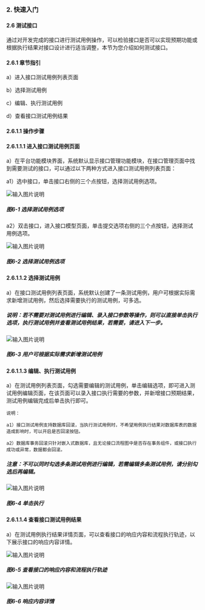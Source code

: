 ### 2. 快速入门

#### 2.6 测试接口

通过对开发完成的接口进行测试用例操作，可以检验接口是否可以实现预期功能或根据执行结果对接口设计进行适当调整，本节为您介绍如何测试接口。

#### 2.6.1 章节指引

a）进入接口测试用例列表页面

b）选择测试用例

c）编辑、执行测试用例

d）查看接口测试用例结果

#### 2.6.1.1 操作步骤

#### 2.6.1.1.1 进入接口测试用例页面

a）在平台功能模块界面，系统默认显示接口管理功能模块，在接口管理页面中找到需要测试的接口，可以通过以下两种方式进入接口测试用例列表页面：

a1）选中接口，单击接口右侧的三个点按钮，选择测试用例选项。

![输入图片说明](../../../images/SoFlu%EF%BC%88%E5%90%8E%E7%AB%AF%EF%BC%89%E5%BC%80%E5%8F%91%E5%B9%B3%E5%8F%B0/1.%20%E6%9C%80%E6%96%B0%E7%89%88%E6%9C%AC%20-%20%E6%9B%B4%E6%96%B0%E6%97%A5%E6%9C%9F%20-%202022.10.08/2.%20%E5%BF%AB%E9%80%9F%E5%85%A5%E9%97%A8/6-1.png)

##### 图6-1 选择测试用例选项

a2）双击接口，进入接口模型页面，单击提交选项右侧的三个点按钮，选择测试用例选项。

![输入图片说明](../../../images/SoFlu%EF%BC%88%E5%90%8E%E7%AB%AF%EF%BC%89%E5%BC%80%E5%8F%91%E5%B9%B3%E5%8F%B0/1.%20%E6%9C%80%E6%96%B0%E7%89%88%E6%9C%AC%20-%20%E6%9B%B4%E6%96%B0%E6%97%A5%E6%9C%9F%20-%202022.10.08/2.%20%E5%BF%AB%E9%80%9F%E5%85%A5%E9%97%A8/6-2.png)

##### 图6-2 选择测试用例选项

#### 2.6.1.1.2 选择测试用例

a）在接口测试用例列表页面，系统默认创建了一条测试用例，用户可根据实际需求新增测试用例，然后选择需要执行的测试用例，可多选。

##### 说明：若不需要对测试用例进行编辑、录入接口参数等操作，则可以直接单击执行选项，执行测试用例并查看测试用例结果，若需要，请进入下一步。

![输入图片说明](../../../images/SoFlu%EF%BC%88%E5%90%8E%E7%AB%AF%EF%BC%89%E5%BC%80%E5%8F%91%E5%B9%B3%E5%8F%B0/1.%20%E6%9C%80%E6%96%B0%E7%89%88%E6%9C%AC%20-%20%E6%9B%B4%E6%96%B0%E6%97%A5%E6%9C%9F%20-%202022.10.08/2.%20%E5%BF%AB%E9%80%9F%E5%85%A5%E9%97%A8/6-3.png)

##### 图6-3 用户可根据实际需求新增测试用例

#### 2.6.1.1.3 编辑、执行测试用例

a）在测试用例列表页面，勾选需要编辑的测试用例，单击编辑选项，即可进入测试用例编辑页面，在该页面可以录入接口执行需要的参数，并新增接口预期结果，测试用例编辑完成后单击执行即可。

```
说明：

a1）接口测试用例支持数据库回滚，当执行测试用例时，不希望用例执行结果对数据库表的数据造成影响时，可以开启是否回滚按钮。

a2）数据库事务回滚只针对嵌入式数据库，且无论接口流程图中是否存在事务组件，或接口执行成功或异常，数据都会回滚。
```

##### 注意：不可以同时勾选多条测试用例进行编辑，若需编辑多条测试用例，请分别勾选后再编辑。

![输入图片说明](../../../images/SoFlu%EF%BC%88%E5%90%8E%E7%AB%AF%EF%BC%89%E5%BC%80%E5%8F%91%E5%B9%B3%E5%8F%B0/1.%20%E6%9C%80%E6%96%B0%E7%89%88%E6%9C%AC%20-%20%E6%9B%B4%E6%96%B0%E6%97%A5%E6%9C%9F%20-%202022.10.08/2.%20%E5%BF%AB%E9%80%9F%E5%85%A5%E9%97%A8/6-4.png)

##### 图6-4 单击执行

#### 2.6.1.1.4 查看接口测试用例结果

a）在测试用例执行结果详情页面，可以查看接口的响应内容和流程执行轨迹，以下展示接口的响应内容详情。

![输入图片说明](../../../images/SoFlu%EF%BC%88%E5%90%8E%E7%AB%AF%EF%BC%89%E5%BC%80%E5%8F%91%E5%B9%B3%E5%8F%B0/1.%20%E6%9C%80%E6%96%B0%E7%89%88%E6%9C%AC%20-%20%E6%9B%B4%E6%96%B0%E6%97%A5%E6%9C%9F%20-%202022.10.08/2.%20%E5%BF%AB%E9%80%9F%E5%85%A5%E9%97%A8/6-5.png)

##### 图6-5 查看接口的响应内容和流程执行轨迹

![输入图片说明](../../../images/SoFlu%EF%BC%88%E5%90%8E%E7%AB%AF%EF%BC%89%E5%BC%80%E5%8F%91%E5%B9%B3%E5%8F%B0/1.%20%E6%9C%80%E6%96%B0%E7%89%88%E6%9C%AC%20-%20%E6%9B%B4%E6%96%B0%E6%97%A5%E6%9C%9F%20-%202022.10.08/2.%20%E5%BF%AB%E9%80%9F%E5%85%A5%E9%97%A8/6-6.png)

##### 图6-6 响应内容详情
